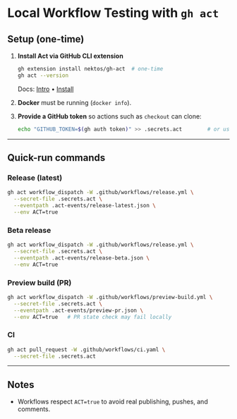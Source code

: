 # Local Workflow Testing with `gh act`

## Setup (one-time)

1. **Install Act via GitHub CLI extension**  
   ```bash
   gh extension install nektos/gh-act  # one-time
   gh act --version
   ```
   Docs: [Intro](https://nektosact.com/introduction.html) • [Install](https://nektosact.com/installation/index.html)

2. **Docker** must be running (`docker info`).

3. **Provide a GitHub token** so actions such as `checkout` can clone:  
   ```bash
   echo "GITHUB_TOKEN=$(gh auth token)" >> .secrets.act        # or use -s GITHUB_TOKEN=$(gh auth token)
   ```

---

## Quick-run commands

### Release (latest)
```bash
gh act workflow_dispatch -W .github/workflows/release.yml \
  --secret-file .secrets.act \
  --eventpath .act-events/release-latest.json \
  --env ACT=true
```

### Beta release
```bash
gh act workflow_dispatch -W .github/workflows/release.yml \
  --secret-file .secrets.act \
  --eventpath .act-events/release-beta.json \
  --env ACT=true
```

### Preview build (PR)
```bash
gh act workflow_dispatch -W .github/workflows/preview-build.yml \
  --secret-file .secrets.act \
  --eventpath .act-events/preview-pr.json \
  --env ACT=true   # PR state check may fail locally
```

### CI
```bash
gh act pull_request -W .github/workflows/ci.yaml \
  --secret-file .secrets.act
```

---

## Notes

* Workflows respect `ACT=true` to avoid real publishing, pushes, and comments.